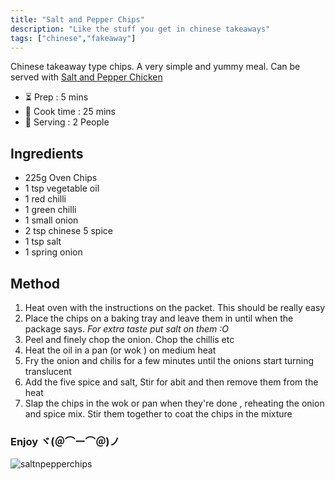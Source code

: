```yaml
---
title: "Salt and Pepper Chips"
description: "Like the stuff you get in chinese takeaways"
tags: ["chinese","fakeaway"]
---
```


Chinese takeaway type chips. A very simple and yummy meal.
Can be served with [Salt and Pepper Chicken](/saltandpepperchicken)

- ⏳ Prep : 5 mins
- 🍳 Cook time : 25 mins
- 🍲 Serving : 2 People
  


## Ingredients
- 225g Oven Chips
- 1 tsp vegetable oil
- 1 red chilli
- 1 green chilli 
- 1 small onion 
- 2 tsp chinese 5 spice
- 1 tsp salt
- 1 spring onion
  
## Method

1. Heat oven with the instructions on the packet. This should be really easy 
2. Place the chips on a baking tray and leave them in until when the package says. <i>For extra taste put salt on them :O  </i>
3. Peel and finely chop the onion. Chop the chillis etc
4. Heat the oil in a pan (or wok ) on medium heat
5. Fry the onion and chilis for a few minutes until the onions start turning translucent 
6. Add the five spice and salt, Stir for abit and then remove them from the heat
7. Slap the chips in the wok or pan when they're done , reheating the onion and spice mix. Stir them together to coat the chips in the mixture

<h3> Enjoy ヾ(＠⌒ー⌒＠)ノ</h3>

![saltnpepperchips](/images/saltnpepperchips.webp)
